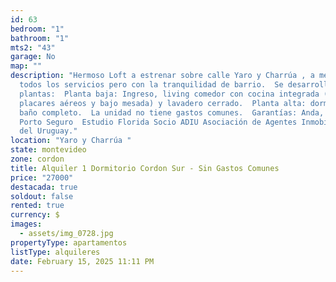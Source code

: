 ```yaml
---
id: 63
bedroom: "1"
bathroom: "1"
mts2: "43"
garage: No
map: ""
description: "Hermoso Loft a estrenar sobre calle Yaro y Charrúa , a metros de
  todos los servicios pero con la tranquilidad de barrio.  Se desarrolla en dos
  plantas:  Planta baja: Ingreso, living comedor con cocina integrada (con
  placares aéreos y bajo mesada) y lavadero cerrado.  Planta alta: dormitorio y
  baño completo.  La unidad no tiene gastos comunes.  Garantías: Anda, CGN o
  Porto Seguro  Estudio Florida Socio ADIU Asociación de Agentes Inmobiliarios
  del Uruguay."
location: "Yaro y Charrúa "
state: montevideo
zone: cordon
title: Alquiler 1 Dormitorio Cordon Sur - Sin Gastos Comunes
price: "27000"
destacada: true
soldout: false
rented: true
currency: $
images:
  - assets/img_0728.jpg
propertyType: apartamentos
listType: alquileres
date: February 15, 2025 11:11 PM
---
```

